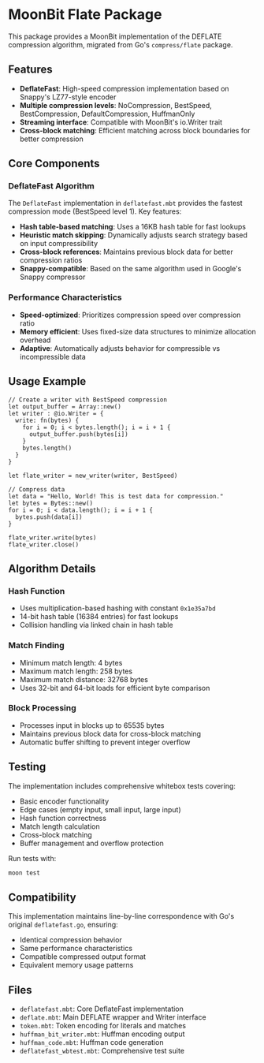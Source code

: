 # MoonBit Flate Package

This package provides a MoonBit implementation of the DEFLATE compression algorithm, migrated from Go's `compress/flate` package.

## Features

- **DeflateFast**: High-speed compression implementation based on Snappy's LZ77-style encoder
- **Multiple compression levels**: NoCompression, BestSpeed, BestCompression, DefaultCompression, HuffmanOnly
- **Streaming interface**: Compatible with MoonBit's io.Writer trait
- **Cross-block matching**: Efficient matching across block boundaries for better compression

## Core Components

### DeflateFast Algorithm

The `DeflateFast` implementation in `deflatefast.mbt` provides the fastest compression mode (BestSpeed level 1). Key features:

- **Hash table-based matching**: Uses a 16KB hash table for fast lookups  
- **Heuristic match skipping**: Dynamically adjusts search strategy based on input compressibility
- **Cross-block references**: Maintains previous block data for better compression ratios
- **Snappy-compatible**: Based on the same algorithm used in Google's Snappy compressor

### Performance Characteristics

- **Speed-optimized**: Prioritizes compression speed over compression ratio
- **Memory efficient**: Uses fixed-size data structures to minimize allocation overhead
- **Adaptive**: Automatically adjusts behavior for compressible vs incompressible data

## Usage Example

```moonbit
// Create a writer with BestSpeed compression
let output_buffer = Array::new()
let writer : @io.Writer = {
  write: fn(bytes) {
    for i = 0; i < bytes.length(); i = i + 1 {
      output_buffer.push(bytes[i])
    }
    bytes.length()
  }
}

let flate_writer = new_writer(writer, BestSpeed)

// Compress data
let data = "Hello, World! This is test data for compression."
let bytes = Bytes::new()
for i = 0; i < data.length(); i = i + 1 {
  bytes.push(data[i])
}

flate_writer.write(bytes)
flate_writer.close()
```

## Algorithm Details

### Hash Function

- Uses multiplication-based hashing with constant `0x1e35a7bd`
- 14-bit hash table (16384 entries) for fast lookups
- Collision handling via linked chain in hash table

### Match Finding

- Minimum match length: 4 bytes
- Maximum match length: 258 bytes  
- Maximum match distance: 32768 bytes
- Uses 32-bit and 64-bit loads for efficient byte comparison

### Block Processing

- Processes input in blocks up to 65535 bytes
- Maintains previous block data for cross-block matching
- Automatic buffer shifting to prevent integer overflow

## Testing

The implementation includes comprehensive whitebox tests covering:

- Basic encoder functionality
- Edge cases (empty input, small input, large input)
- Hash function correctness
- Match length calculation
- Cross-block matching
- Buffer management and overflow protection

Run tests with:

```bash
moon test
```

## Compatibility

This implementation maintains line-by-line correspondence with Go's original `deflatefast.go`, ensuring:

- Identical compression behavior
- Same performance characteristics  
- Compatible compressed output format
- Equivalent memory usage patterns

## Files

- `deflatefast.mbt`: Core DeflateFast implementation
- `deflate.mbt`: Main DEFLATE wrapper and Writer interface
- `token.mbt`: Token encoding for literals and matches
- `huffman_bit_writer.mbt`: Huffman encoding output
- `huffman_code.mbt`: Huffman code generation
- `deflatefast_wbtest.mbt`: Comprehensive test suite
